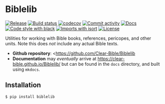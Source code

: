 # Biblelib

[![Release](https://img.shields.io/github/v/release/sboisen/Biblelib)](https://img.shields.io/github/v/release/sboisen/Biblelib)
[![Build status](https://img.shields.io/github/workflow/status/sboisen/Biblelib/merge-to-main)](https://img.shields.io/github/workflow/status/sboisen/Biblelib/merge-to-main)
[![codecov](https://codecov.io/gh/sboisen/Biblelib/branch/main/graph/badge.svg)](https://codecov.io/gh/sboisen/Biblelib)
[![Commit activity](https://img.shields.io/github/commit-activity/m/sboisen/Biblelib)](https://img.shields.io/github/commit-activity/m/sboisen/Biblelib)
[![Docs](https://img.shields.io/badge/docs-gh--pages-blue)](https://sboisen.github.io/Biblelib/)
[![Code style with black](https://img.shields.io/badge/code%20style-black-000000.svg)](https://github.com/psf/black)
[![Imports with isort](https://img.shields.io/badge/%20imports-isort-%231674b1)](https://pycqa.github.io/isort/)
[![License](https://img.shields.io/github/license/sboisen/Biblelib)](https://img.shields.io/github/license/sboisen/Biblelib)

Utilities for working with Bible books, references, pericopes, and
other units. Note this does _not_ include any actual Bible texts.

- **Github repository**: <https://github.com/Clear-Bible/Biblelib
- **Documentation** may *eventually* arrive at
  <https://clear-bible.github.io/Biblelib/> but can be found in the
  `docs` directory, and built using `mkdocs`.

## Installation

```bash
$ pip install biblelib
```

